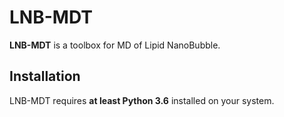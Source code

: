 # LNB-MDT

**LNB-MDT** is a toolbox for MD of Lipid NanoBubble.

## Installation

LNB-MDT requires **at least Python 3.6** installed on your system.
